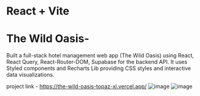# React + Vite

# The Wild Oasis- 
Built a full-stack hotel management web app (The Wild Oasis) using React, React Query, React-Router-DOM, Supabase for the backend API. It uses Styled components and Recharts Lib providing CSS styles and interactive data visualizations.

project link - https://the-wild-oasis-topaz-xi.vercel.app/
![image](https://github.com/waran2337/worldwise/assets/43964675/efb39ebb-6369-46d9-af72-7906f443dd32)
![image](https://github.com/waran2337/worldwise/assets/43964675/5cf074a1-48d9-48fe-8dfa-1e62639e8318)
